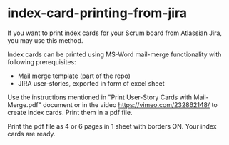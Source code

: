 # index-card-printing-from-jira
If you want to print index cards for your Scrum board from Atlassian Jira, you may use this method.

Index cards can be printed using MS-Word mail-merge functionality with following prerequisites:

* Mail merge template (part of the repo)
* JIRA user-stories, exported in form of excel sheet

Use the instructions mentioned in "Print User-Story Cards with Mail-Merge.pdf" document or in the video https://vimeo.com/232862148/ to create index cards. Print them in a pdf file.

Print the pdf file as 4 or 6 pages in 1 sheet with borders ON. Your index cards are ready.
